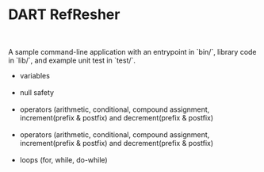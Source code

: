<h1>
DART RefResher
</h1>
</br>
<p>
A sample command-line application with an entrypoint in `bin/`, library code
in `lib/`, and example unit test in `test/`.
</p>
<ul>
<li>
variables
</li>
<br/>

<li>
null safety
</li>
<br/>

<li>
operators (arithmetic, conditional, compound assignment, increment(prefix & postfix) and decrement(prefix & postfix)
</li>
<br/>

<li>
operators (arithmetic, conditional, compound assignment, increment(prefix & postfix) and decrement(prefix & postfix)
</li>
<br/>


<li>
loops (for, while, do-while)
</li>
<br/>
</ul>
